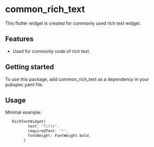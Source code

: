 # common_rich_text

This flutter widget is created for commonly used rich text widget.

## Features

 - Used for commonly code of rich text.

## Getting started

To use this package, add common_rich_text as a dependency in your pubspec.yaml file.

## Usage

Minimal example:

```dart
   RichTextWidget(
          text: "Title",
          requiredText: "*",
          fontWeight: FontWeight.bold,
        )
```
